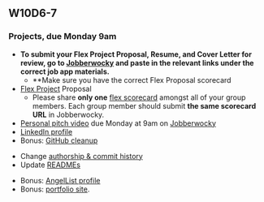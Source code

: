 ## W10D6-7

### Projects, due Monday 9am
* **To submit your Flex Project Proposal, Resume, and Cover Letter for review, go to [Jobberwocky][Jobberwocky] and paste in the relevant links under the correct job app materials.**
  * **Make sure you have the correct Flex Proposal scorecard
* [Flex Project][flex-project] Proposal
  * Please share **only one** [flex scorecard][flex-scorecard] amongst all of your group members. Each group member should submit **the same scorecard URL** in Jobberwocky.
* [Personal pitch video][personal-pitch-video] due Monday at 9am on [Jobberwocky][Jobberwocky]
* [LinkedIn profile][linkedin]
* Bonus: [GitHub cleanup][github]
 - Change [authorship & commit history][github-history]
 - Update [READMEs][readme]
* Bonus: [AngelList profile][angellist]
* Bonus: [portfolio site][portfolio].

<!-- LINKS -->
<!-- Job Search Projects -->
[flex-project]: projects/flex-project/flex-project.md
[flex-scorecard]: https://docs.google.com/spreadsheets/d/18tWMvVYWXgPqz0g7MwKQ3EGWKczxQaeTuISgfo34PqM/edit?usp=sharing
[portfolio]: application-materials/portfolio/portfolio.md

<!-- Online Presence -->
[linkedin]: application-materials/linkedin/linkedin.md
[github]: application-materials/github/github.md
[readme]: projects/example-readmes.md
[github-history]: https://github.com/appacademy/curriculum/blob/9f6dfc224cd16702269e9179420062ded86116d8/ruby/readings/git-fix-authorship.md
[angellist]: application-materials/angellist/angellist.md

<!-- Internal Resources -->
[Jobberwocky]: http://progress.appacademy.io/jobberwocky

<!-- Self Presentation -->
[personal-pitch-video]: meta/app-academy/uploading-personal-pitch-video.md
